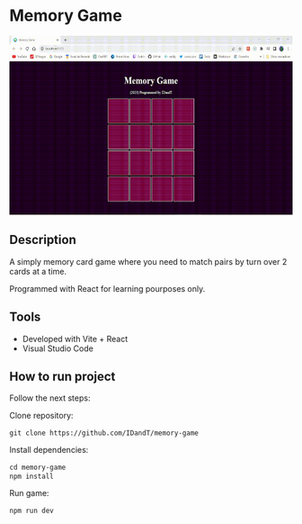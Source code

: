 # Memory Game

<img  src="media/gameplay.gif" width="600" height="318"/>

## Description

A simply memory card game where you need to match pairs by turn over 2 cards at a time.

Programmed with React for learning pourposes only.

## Tools

- Developed with Vite + React
- Visual Studio Code

## How to run project

Follow the next steps:

Clone repository:

    git clone https://github.com/IDandT/memory-game

Install dependencies:

    cd memory-game
    npm install

Run game:

    npm run dev
